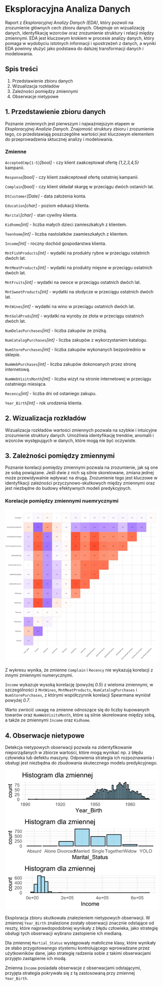 # Eksploracyjna Analiza Danych

Raport z *Eksploracyjnej Analizy Danych (EDA)*, który pozwoli na zrozumienie głównych cech zbioru danych. Obejmuje on wizualizację danych, identyfikację wzorców oraz zrozumienie struktury i relacji między zmiennymi. EDA jest kluczowym krokiem w procesie analizy danych, który pomaga w wydobyciu istotnych informacji i spostrzeżeń z danych, a wyniki EDA powinny służyć jako podstawa do dalszej transformacji danych i modelowania.

## Spis treści

1. Przedstawienie zbioru danych
2. Wizualizacja rozkładów
3. Zależności pomiędzy zmiennymi
4. Obserwacje nietypowe


## 1. Przedstawienie zbioru danych

Poznanie zmiennych jest pierwszym i najważniejszym etapem w *Eksploracyjnej Analizie Danych*. Znajomość struktury zbioru i zrozumienie tego, co przedstawiają poszczególne wartości jest kluczowym elementem do przeprowadzenia sktucznej analizy i modelowania.

### Zmienne

`AcceptedCmp{1-5}`*[bool]* -  czy klient zaakceptował ofertę *{1,2,3,4,5}* kampanii.

`Response`*[bool]* - czy klient zaakceptował ofertę ostatniej kampanii.

`Complain`*[bool]* - czy klient składał skargę w przeciągu dwóch ostanich lat.

`DtCustomer`*[Date]* - data założenia konta.

`Education`*[char]* - poziom edukacji klienta.

`Marital`*[char]* - stan cywilny klienta.

`Kidhome`*[int]* - liczba małych dzieci zamieszkałcyh z klientem.

`Teenhome`*[int]* - liczba nastolatków zaamieszkałych z klientem.

`Income`*[int]* - roczny dochód gospodarstwa klienta.

`MntFishProducts`*[int]* - wydatki na produkty rybne w przeciągu ostatnich dwóch lat.

`MntMeatProducts`*[int]* - wydatki na produkty mięsne w przeciągu ostatnich dwóch lat.

`MntFruits`*[int]* - wydatki na owoce w przeciągu ostatnich dwóch lat.

`MntSweetProducts`*[int]* - wydatki na słodycze w przeciągu ostatnich dwóch lat.

`MntWines`*[int]* - wydatki na wino w przeciągu ostatnich dwóch lat.

`MntGoldProds`*[int]* - wydatki na wyroby ze złota w przeciągu ostatnich dwóch lat.

`NumDelasPurchases`*[int]* - liczba zakupów ze zniżką.

`NumCatalogPurchases`*[int]* - liczba zakupów z wykorzystaniem katalogu.

`NumStorePurchases`*[int]* - liczba zakupów wykonanych bezpośrednio w sklepie. 

`NumWebPurchases`*[int]* - liczba zakupów dokonoanych przez stronę internetową. 

`NumWebVisitsMonth`*[int]* - liczba wizyt na stronie internetowej w przeciągu ostatniego miesiąca.

`Recency`*[int]* - liczba dni od ostaniego zakupu.

`Year_Birth`*[int]* - rok urodzenia klienta.

## 2. Wizualizacja rozkładów 

Wizualizacja rozkładów wartości zmiennych pozwala na szybkie i intuicyjne zrozumienie struktury danych. Umożliwia identyfikację trendów, anomalii i wzorców występująych w danych, które mogą nie być oczywiste.

## 3. Zależności pomiędzy zmiennymi

Poznanie korelacji pomiędzy zmiennymi pozwala na zrozumienie, jak są one ze sobą powiązane. Jeśli dwie z nich są silnie skorelowane, zmiana jednej może przewidywalnie wpływać na drugą. Zrozumienie tego jest kluczowe w identyfikacji zależności przyczynowo-skutkowych między zmiennymi oraz jest niezbędne do budowy efektywnych modeli predykcyjnych.

### Korelacje pomiędzy zmiennymi nuemrycznymi
<img src="./images/corrplot2.svg">

Z wykresu wynika, że zmienne `Complain` i `Recency` nie wykazują korelacji z innymi zmiennymi numerycznymi.

`Income` wykazuje wysoką korelację (powyżej *0.5*) z wieloma zmiennymi, w szczególności z `MntWines`, `MntMeatProducts`, `NumCatalogPurchases` i `NumStorePurchases`, z którymi współczynnik korelacji Spearmana wyniósł powyżej *0.7*.

Warto zwrócić uwagę na zmienne odnoszące się do liczby kupowanych towarów oraz `NumWebVisitsMonth`, które są silnie skorelowane między sobą, a także ze zmiennymi `Income` oraz `Kidhome`.

## 4. Obserwacje nietypowe

Detekcja nietypowych obserwacji pozwala na zidentyfikowanie nieporządanych w zbiorze wartości, które mogą wynikać np. z błędu człowieka lub defektu maszyny. Odpowienia strategia ich rozpoznawania i obsługi jest niezbędna do zbudowania skutecznego modelu predykcyjnego.

<img src="./images/odstajace.svg">

Eksploracja zbioru skutkowała znalezieniem nietypowych obserwacji. W zmiennej `Year_Birth` znalezione zostały obserwacji znacznie odstające od reszty, które najprawdopodobniej wynikały z błędu człowieka, jako strategię obsługi tych obserwacji wybrano zastopienie ich medianą.

Dla zmiennej `Martial_Status` występowały małoliczne klasy, które wynikały ze słabo przygotowanego stystemu kontrolującego wprowadzane przez użytkowników dane, jako strategię radzenia sobie z takimi obserwacjami przyjęto zastąpienie ich modą.

Zmienna `Income` posiadała obserwacje z obserwacjami odstającymi, przyjęta strategia pokrywała się z tą zastosowaną przy zmiennej `Year_Birth`.